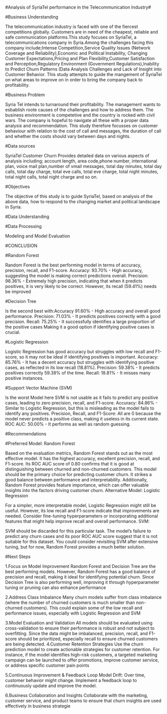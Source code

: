 #Analysis of SyriaTel performance in the Telecommunication Industry#

#Business Understanding

The telecommunication industry is faced with one of the fiercest competitions globally. Customers are in need of the cheapest, reliable and safe communication platforms.This study focuses on SyriaTel, a telecommunications company in Syria.Among the challenges facing this company include;Intense Competition,Service Quality Issues (Network Coverage and Reliability),Economic and Political Instability, Changing Customer Expectations,Pricing and Plan Flexibility,Customer Satisfaction and Perception,Regulatory Environment (Government Regulations),Inability to Predict Churn Patterns (Data Analysis Challenges and Lack of Insight into Customer Behavior. This study attempts to guide the mangement of SyriaTel on what areas to improve on in order to bring the company back to profitability.

#Business Problem

Syria Tel intends to turnaround their profitability. The management wants to esbablish roote causes of the challenges and how to address them. The business environment is competetive and the country is rocked with civil wars. The company is hopeful to navigate all these with a proper data analysis and recommendation. This study therefore focusses on customer behaviour with relation to the cost of call and messages, the duration of call and whether the costs should vary between days and nights.

#Data sources

SyriaTel Customer Churn Provides detailed data on various aspects of analysis including; account length, area code,phone number, international plan, voice mail plan,number of vmail messages, total day minutes, total day calls, total day charge, total eve calls, total eve charge, total night minutes, total night calls, total night charge and so on.

#Objectives

The objective of this study is to guide SyriaTel, based on analysis of the above data, how to respond to the changing market and political landscape in Syria.

#Data Understanding

#Data Processing

Modeling and Model Evaluation

#CONCLUSION

#Random Forest

Random Forest is the best performing model in terms of accuracy, precision, recall, and F1-score. Accuracy: 93.70% - High accuracy, suggesting the model is making correct predictions overall. Precision: 98.36% - Extremely high precision, indicating that when it predicts positives, it is very likely to be correct. However, its recall (59.41%) needs be improved

#Decision Tree

Is the second best with:Accuracy 91.60% - High accuracy and overall good performance. Precision: 71.03% - It predicts positives correctly with a good precision. Recall: 75.25% - It successfully identifies a large proportion of the positive cases Making it a good option if identifying positive cases is crucial.

#Logistic Regression

Logistic Regression has good accuracy but struggles with low recall and F1-score, so it may not be ideal if identifying positives is important. Accuracy: 85.76% - It has a decent accuracy but struggles with identifying positive cases, as reflected in its low recall (18.81%). Precision: 59.38% - It predicts positives correctly 59.38% of the time. Recall: 18.81% - It misses many positive instances.

#Support Vector Machine (SVM)

Is the worst Model here SVM is not usable as it fails to predict any positive cases, leading to zero precision, recall, and F1-score. Accuracy: 84.86% - Similar to Logistic Regression, but this is misleading as the model fails to identify any positives. Precision, Recall, and F1-Score: All are 0 because the model never predicts a positive class, making it useless in its current state. ROC AUC: 50.00% - It performs as well as random guessing.

#Recommendations

#Preferred Model: Random Forest

Based on the evaluation metrics, Random Forest stands out as the most effective model. It has the highest accuracy, excellent precision, recall, and F1-score. Its ROC AUC score of 0.80 confirms that it is good at distinguishing between churned and non-churned customers. This model should be the primary choice for predicting customer churn. It strikes a good balance between performance and interpretability. Additionally, Random Forest provides feature importance, which can offer valuable insights into the factors driving customer churn. Alternative Model: Logistic Regression

For a simpler, more interpretable model, Logistic Regression might still be useful. However, its low recall and F1-score indicate that improvements are needed. Consider fine-tuning hyperparameters or incorporating additional features that might help improve recall and overall performance. SVM:

SVM should be discarded for this particular task. The model’s failure to predict any churn cases and its poor ROC AUC score suggest that it is not suitable for this dataset. You could consider revisiting SVM after extensive tuning, but for now, Random Forest provides a much better solution.

#Next Steps

1.Focus on Model Improvement Random Forest and Decision Tree are the best performing models. However, Random Forest has a good balance of precision and recall, making it ideal for identifying potential churn. Since Decision Tree is also performing well, improving it through hyperparameter tuning or pruning can also enhance performance

2.Address Class Imbalance Many churn models suffer from class imbalance (where the number of churned customers is much smaller than non-churned customers). This could explain some of the low recall and performance issues, especially with Logistic Regression and SVM

3.Model Evaluation and Validation All models should be evaluated using cross-validation to ensure their performance is robust and not subject to overfitting. Since the data might be imbalanced, precision, recall, and F1-score should be prioritized, especially recall to ensure churned customers are being detected.
4.Customer Retention Strategies Use the churn prediction model to create actionable strategies for customer retention. For instance, if the model identifies high-risk customers, a targeted marketing campaign can be launched to offer promotions, improve customer service, or address specific customer pain points

5.Continuous Improvement & Feedback Loop Model Drift: Over time, customer behavior might change. Implement a feedback loop to continuously update and improve the model.

6.Business Collaboration and Insights Collaborate with the marketing, customer service, and product teams to ensure that churn insights are used effectively in business strategie

